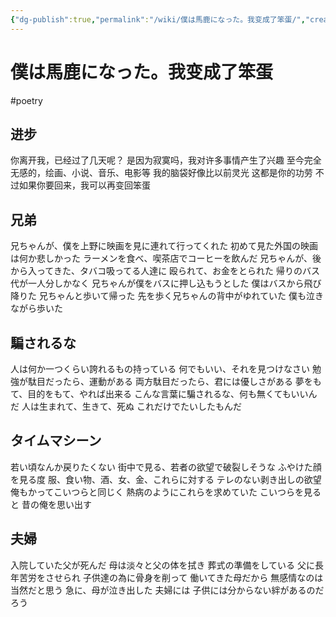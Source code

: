 ```yaml
---
{"dg-publish":true,"permalink":"/wiki/僕は馬鹿になった。我变成了笨蛋/","created":"2023-05-20T22:29:15.916+08:00","updated":"2023-05-21T02:11:53.944+08:00"}
---
```



# 僕は馬鹿になった。我变成了笨蛋

#poetry

## 进步

你离开我，已经过了几天呢？
是因为寂寞吗，我对许多事情产生了兴趣
至今完全无感的，绘画、小说、音乐、电影等
我的脑袋好像比以前灵光
这都是你的功劳
不过如果你要回来，我可以再变回笨蛋

## 兄弟

兄ちゃんが、僕を上野に映画を見に連れて行ってくれた
初めて見た外国の映画は何か悲しかった
ラーメンを食べ、喫茶店でコーヒーを飲んだ
兄ちゃんが、後から入ってきた、タバコ吸ってる人達に
殴られて、お金をとられた
帰りのバス代が一人分しかなく
兄ちゃんが僕をバスに押し込もうとした
僕はバスから飛び降りた
兄ちゃんと歩いて帰った
先を歩く兄ちゃんの背中がゆれていた
僕も泣きながら歩いた

## 騙されるな

人は何か一つくらい誇れるもの持っている
何でもいい、それを見つけなさい
勉強が駄目だったら、運動がある
両方駄目だったら、君には優しさがある
夢をもて、目的をもて、やれば出来る
こんな言葉に騙されるな、何も無くてもいいんだ
人は生まれて、生きて、死ぬ
これだけでたいしたもんだ

## タイムマシーン

若い頃なんか戻りたくない
街中で見る、若者の欲望で破裂しそうな
ふやけた顔を見る度
服、食い物、酒、女、金、これらに対する
テレのない剥き出しの欲望
俺もかってこいつらと同じく
熱病のようにこれらを求めていた
こいつらを見ると
昔の俺を思い出す

## 夫婦

入院していた父が死んだ
母は淡々と父の体を拭き
葬式の準備をしている
父に長年苦労をさせられ
子供達の為に骨身を削って
働いてきた母だから
無感情なのは当然だと思う
急に、母が泣き出した
夫婦には
子供には分からない絆があるのだろう

